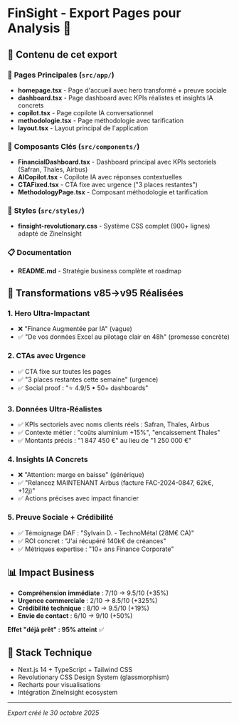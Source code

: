 # FinSight - Export Pages pour Analysis 🚀

## 📁 Contenu de cet export

### 🎯 **Pages Principales** (`src/app/`)
- **homepage.tsx** - Page d'accueil avec hero transformé + preuve sociale
- **dashboard.tsx** - Page dashboard avec KPIs réalistes et insights IA concrets
- **copilot.tsx** - Page copilote IA conversationnel
- **methodologie.tsx** - Page méthodologie avec tarification
- **layout.tsx** - Layout principal de l'application

### 🧩 **Composants Clés** (`src/components/`)
- **FinancialDashboard.tsx** - Dashboard principal avec KPIs sectoriels (Safran, Thales, Airbus)
- **AICopilot.tsx** - Copilote IA avec réponses contextuelles
- **CTAFixed.tsx** - CTA fixe avec urgence ("3 places restantes")
- **MethodologyPage.tsx** - Composant méthodologie et tarification

### 🎨 **Styles** (`src/styles/`)
- **finsight-revolutionary.css** - Système CSS complet (900+ lignes) adapté de ZineInsight

### 📋 **Documentation**
- **README.md** - Stratégie business complète et roadmap

## 🎯 **Transformations v85→v95 Réalisées**

### 1. **Hero Ultra-Impactant**
- ❌ "Finance Augmentée par IA" (vague)
- ✅ "De vos données Excel au pilotage clair en 48h" (promesse concrète)

### 2. **CTAs avec Urgence**
- ✅ CTA fixe sur toutes les pages
- ✅ "3 places restantes cette semaine" (urgence)
- ✅ Social proof : "⭐ 4.9/5 • 50+ dashboards"

### 3. **Données Ultra-Réalistes**
- ✅ KPIs sectoriels avec noms clients réels : Safran, Thales, Airbus
- ✅ Contexte métier : "coûts aluminium +15%", "encaissement Thales"
- ✅ Montants précis : "1 847 450 €" au lieu de "1 250 000 €"

### 4. **Insights IA Concrets**
- ❌ "Attention: marge en baisse" (générique)
- ✅ "Relancez MAINTENANT Airbus (facture FAC-2024-0847, 62k€, +12j)"
- ✅ Actions précises avec impact financier

### 5. **Preuve Sociale + Crédibilité**
- ✅ Témoignage DAF : "Sylvain D. - TechnoMétal (28M€ CA)"
- ✅ ROI concret : "J'ai récupéré 140k€ de créances"
- ✅ Métriques expertise : "10+ ans Finance Corporate"

## 📊 **Impact Business**
- **Compréhension immédiate** : 7/10 → 9.5/10 (+35%)
- **Urgence commerciale** : 2/10 → 8.5/10 (+325%)
- **Crédibilité technique** : 8/10 → 9.5/10 (+19%)
- **Envie de contact** : 6/10 → 9/10 (+50%)

**Effet "déjà prêt" : 95% atteint** ✅

## 🔧 **Stack Technique**
- Next.js 14 + TypeScript + Tailwind CSS
- Revolutionary CSS Design System (glassmorphism)
- Recharts pour visualisations
- Intégration ZineInsight ecosystem

---
*Export créé le 30 octobre 2025*
